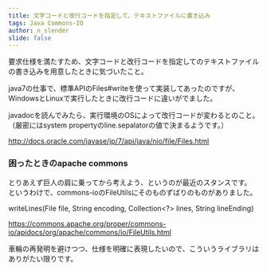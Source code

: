 ```yaml
---
title: 文字コードと改行コードを指定して、テキストファイルに書き込み
tags: Java Commons-IO
author: n_slender
slide: false
---
```

要求仕様を満たすため、文字コードと改行コードを指定してのテキストファイルの書き込みを用意したときに気づいたこと。

java7の仕事で、標準APIのFiles#writeを使って実装してあったのですが、WindowsとLinuxで実行したときに改行コードに違いがでました。

javadocを読んでみたら、実行環境のOSによって改行コードが変わるとのこと。（厳密にはsystem propertyのline.sepalatorの値で決まるようです。）

http://docs.oracle.com/javase/jp/7/api/java/nio/file/Files.html

### 困ったときのapache commons

とりあえず巨人の肩に乗ってから考えよう、というのが最近のスタンスです。
というわけで、commons-ioのFileUtilsにそのものずばりのものがありました。

 writeLines(File file, String encoding, Collection<?> lines, String lineEnding)

https://commons.apache.org/proper/commons-io/apidocs/org/apache/commons/io/FileUtils.html

車輪の再発明を避けつつ、仕様を明確に表現したいので、こういうライブラリはありがたい限りです。

